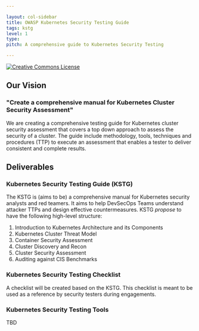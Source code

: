 ```yaml
---

layout: col-sidebar
title: OWASP Kubernetes Security Testing Guide
tags: kstg
level: 1
type:
pitch: A comprehensive guide to Kubernetes Security Testing

---
```


[![Creative Commons License](https://licensebuttons.net/l/by-sa/4.0/88x31.png)](https://creativecommons.org/licenses/by-sa/4.0/ "CC BY-SA 4.0")

## Our Vision

### "Create a comprehensive manual for Kubernetes Cluster Security Assessment"

We are creating a comprehensive testing guide for Kubernetes cluster security assessment that covers a top down approach to assess the security of a cluster. The guide include methodology, tools, techniques and procedures (TTP) to execute an assessment that enables a tester to deliver consistent and complete results.

## Deliverables

### Kubernetes Security Testing Guide (KSTG)

The KSTG is (aims to be) a comprehensive manual for Kubernetes security analysts and red teamers. It aims to help DevSecOps Teams understand attacker TTPs and design effective countermeasures. KSTG *propose* to have the following high-level structure:

1. Introduction to Kubernetes Architecture and its Components
2. Kubernetes Cluster Threat Model
3. Container Security Assessment
4. Cluster Discovery and Recon
5. Cluster Security Assessment
6. Auditing against CIS Benchmarks

### Kubernetes Security Testing Checklist

A checklist will be created based on the KSTG. This checklist is meant to be used as a reference by security testers during engagements.

### Kubernetes Security Testing Tools

TBD
